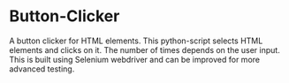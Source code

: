 # Button-Clicker
A button clicker for HTML elements.
This python-script selects HTML elements and clicks on it.
The number of times depends on the user input.
This is built using Selenium webdriver and can be improved for more advanced testing.
